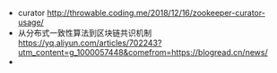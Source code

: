 * curator
http://throwable.coding.me/2018/12/16/zookeeper-curator-usage/
* 从分布式一致性算法到区块链共识机制
https://yq.aliyun.com/articles/702243?utm_content=g_1000057448&comefrom=https://blogread.cn/news/
* 